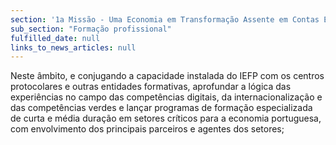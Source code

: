 ```yaml
---
section: '1a Missão - Uma Economia em Transformação Assente em Contas Equilibradas'
sub_section: "Formação profissional"
fulfilled_date: null
links_to_news_articles: null
---
```


Neste âmbito, e conjugando a capacidade instalada do IEFP com os centros protocolares e outras entidades formativas, aprofundar a lógica das experiências no campo das competências digitais, da internacionalização e das competências verdes e lançar programas de formação especializada de curta e média duração em setores críticos para a economia portuguesa, com envolvimento dos principais parceiros e agentes dos setores;